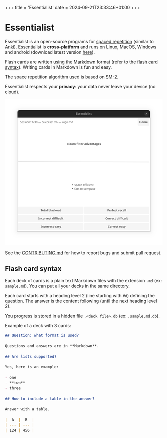 +++
title = 'Essentialist'
date = 2024-09-21T23:33:46+01:00
+++

# Essentialist

Essentialist is an open-source programs for [spaced repetition][1] (similar to
[Anki](https://apps.ankiweb.net/)). Essentialist is **cross-platform** and runs
on Linux, MacOS, Windows and android (download latest version
[here](https://github.com/essentialist-app/essentialist/releases/latest)).

Flash cards are written using the [Markdown][2] format (refer to the [flash
card syntax](#flash-card-syntax)). Writing cards in Markdown is fun and easy.

The space repetition algorithm used is based
on [SM-2][3].

Essentialist respects your **privacy**: your data never leave your device (no
cloud).

[1]: https://en.wikipedia.org/wiki/Spaced_repetition
[2]: https://en.wikipedia.org/wiki/Markdown
[3]: https://en.wikipedia.org/wiki/SuperMemo#Description_of_SM-2_algorithm

![screenshot of essentialist on Linux](./screenshot.png)

See the [CONTRIBUTING.md](/.github/CONTRIBUTING.md) for how to report bugs and
submit pull request.

## Flash card syntax

Each deck of cards is a plain text Markdown files with the extension `.md` (ex:
`sample.md`). You can put all your decks in the same directory.

Each card starts with a heading level 2 (line starting with `##`) defining the
question. The answer is the content following (until the next heading level 2).

You progress is stored in a hidden file `.<deck file>.db` (ex: `.sample.md.db`).

Example of a deck with 3 cards:

```markdown
## Question: what format is used?

Questions and answers are in **Markdown**.

## Are lists supported?

Yes, here is an example:

- one
- **two**
- three

## How to include a table in the answer?

Answer with a table.

|  A  |  B  |
| --- | --- |
| 124 | 456 |
```
